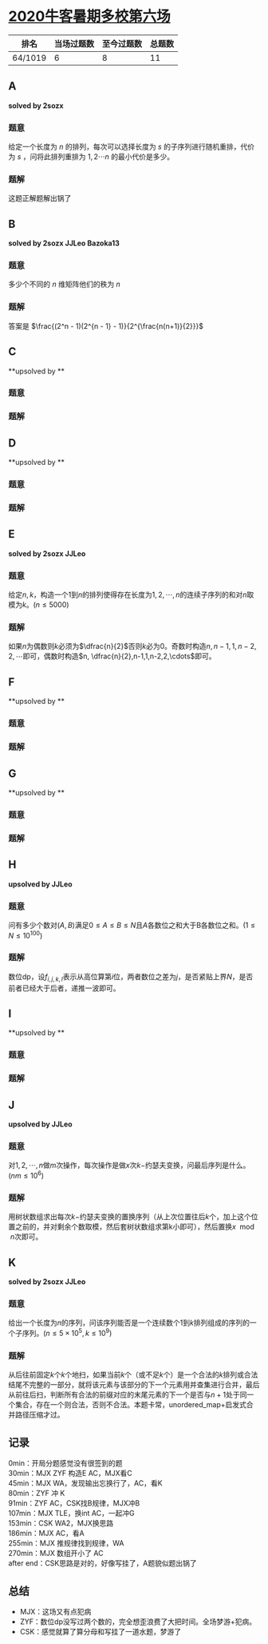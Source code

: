 # [2020牛客暑期多校第六场](https://ac.nowcoder.com/acm/contest/5671)

| 排名    | 当场过题数 | 至今过题数 | 总题数 |
| ------- | ---------- | ---------- | ------ |
| 64/1019 | 6          | 8          | 11     |

## **A**

**solved by 2sozx**

### 题意

给定一个长度为 $n$ 的排列，每次可以选择长度为 $s$ 的子序列进行随机重排，代价为 $s$ ，问将此排列重排为 $1,2\cdots n$ 的最小代价是多少。

### 题解

这题正解题解出锅了

## **B**

**solved by 2sozx JJLeo Bazoka13**

### 题意

多少个不同的 $n$ 维矩阵他们的秩为 $n$

### 题解

答案是 $\frac{(2^n - 1)(2^{n - 1} - 1)}{2^{\frac{n(n+1)}{2}}}$

## **C**

**upsolved by **

### 题意



### 题解



## **D**

**upsolved by **

### 题意



### 题解



## **E**

**solved by 2sozx JJLeo**

### 题意

给定$n,k$，构造一个$1$到$n$的排列使得存在长度为$1,2, \cdots , n$的连续子序列的和对$n$取模为$k$。$(n \le 5000)$

### 题解

如果$n$为偶数则$k$必须为$\dfrac{n}{2}$否则$k$必为$0$。奇数时构造$n, n-1,1,n-2,2,\cdots$即可，偶数时构造$n, \dfrac{n}{2},n-1,1,n-2,2,\cdots$即可。

## **F**

**upsolved by **

### 题意



### 题解



## **G**

**upsolved by **

### 题意



### 题解



## **H**

**upsolved by JJLeo**

### 题意

问有多少个数对$(A,B)$满足$0 \le A \le B \le N$且$A$各数位之和大于B各数位之和。$(1 \le N \le 10^{100})$

### 题解

数位dp，设$f_{i,j,k,l}$表示从高位算第$i$位，两者数位之差为$j$，是否紧贴上界$N$，是否前者已经大于后者，递推一波即可。

## **I**

**upsolved by **

### 题意



### 题解



## **J**

**upsolved by JJLeo**

### 题意

对$1,2, \cdots , n$做$m$次操作，每次操作是做$x$次$k-$约瑟夫变换，问最后序列是什么。$(nm \le 10^6)$

### 题解

用树状数组求出每次$k-$约瑟夫变换的置换序列（从上次位置往后$k$个，加上这个位置之前的，并对剩余个数取模，然后套树状数组求第k小即可），然后置换$x \mod n$次即可。

## **K**

**solved by 2sozx JJLeo**

### 题意

给出一个长度为$n$的序列，问该序列能否是一个连续数个$1$到$k$排列组成的序列的一个子序列。$(n \le 5 \times 10^5, k \le 10^9)$

### 题解

从后往前固定$k$个$k$个地扫，如果当前$k$个（或不足$k$个）是一个合法的$k$排列或合法结尾不完整的一部分，就将该元素与该部分的下一个元素用并查集进行合并，最后从前往后扫，判断所有合法的前缀对应的末尾元素的下一个是否与$n+1$处于同一个集合，存在一个则合法，否则不合法。本题卡常，unordered_map+启发式合并路径压缩才过。

## **记录**

0min：开局分题感觉没有很签到的题<br>
30min：MJX ZYF 构造E AC，MJX看C<br>
45min：MJX WA，发现输出忘换行了，AC，看K<br>
80min：ZYF 冲 K<br>
91min：ZYF AC，CSK找B规律，MJX冲B<br>
107min：MJX TLE，换int AC，一起冲G<br>
153min：CSK WA2，MJX换思路<br>
186min：MJX AC，看A<br>
255min：MJX 推规律找到规律，WA<br>
270min：MJX 数组开小了 AC<br>
after end：CSK思路是对的，好像写挂了，A题貌似题出锅了<br>

## **总结**

  * MJX：这场又有点犯病
  * ZYF：数位dp没写过两个数的，完全想歪浪费了大把时间。全场梦游+犯病。
  * CSK：感觉就算了算分母和写挂了一道水题，梦游了
